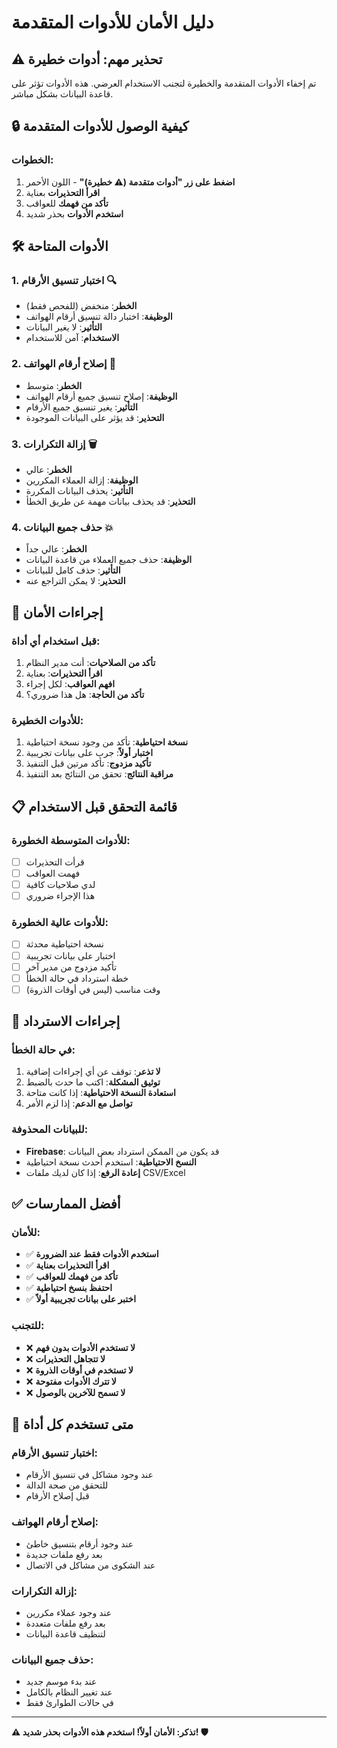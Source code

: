# دليل الأمان للأدوات المتقدمة

## ⚠️ تحذير مهم: أدوات خطيرة

تم إخفاء الأدوات المتقدمة والخطيرة لتجنب الاستخدام العرضي. هذه الأدوات تؤثر على قاعدة البيانات بشكل مباشر.

## 🔒 كيفية الوصول للأدوات المتقدمة

### **الخطوات:**
1. **اضغط على زر "أدوات متقدمة (⚠️ خطيرة)"** - اللون الأحمر
2. **اقرأ التحذيرات** بعناية
3. **تأكد من فهمك** للعواقب
4. **استخدم الأدوات** بحذر شديد

## 🛠️ الأدوات المتاحة

### **1. اختبار تنسيق الأرقام** 🔍
- **الخطر**: منخفض (للفحص فقط)
- **الوظيفة**: اختبار دالة تنسيق أرقام الهواتف
- **التأثير**: لا يغير البيانات
- **الاستخدام**: آمن للاستخدام

### **2. إصلاح أرقام الهواتف** 🔧
- **الخطر**: متوسط
- **الوظيفة**: إصلاح تنسيق جميع أرقام الهواتف
- **التأثير**: يغير تنسيق جميع الأرقام
- **التحذير**: قد يؤثر على البيانات الموجودة

### **3. إزالة التكرارات** 🗑️
- **الخطر**: عالي
- **الوظيفة**: إزالة العملاء المكررين
- **التأثير**: يحذف البيانات المكررة
- **التحذير**: قد يحذف بيانات مهمة عن طريق الخطأ

### **4. حذف جميع البيانات** 💥
- **الخطر**: عالي جداً
- **الوظيفة**: حذف جميع العملاء من قاعدة البيانات
- **التأثير**: حذف كامل للبيانات
- **التحذير**: لا يمكن التراجع عنه

## 🚨 إجراءات الأمان

### **قبل استخدام أي أداة:**
1. **تأكد من الصلاحيات**: أنت مدير النظام
2. **اقرأ التحذيرات**: بعناية
3. **افهم العواقب**: لكل إجراء
4. **تأكد من الحاجة**: هل هذا ضروري؟

### **للأدوات الخطيرة:**
1. **نسخة احتياطية**: تأكد من وجود نسخة احتياطية
2. **اختبار أولاً**: جرب على بيانات تجريبية
3. **تأكيد مزدوج**: تأكد مرتين قبل التنفيذ
4. **مراقبة النتائج**: تحقق من النتائج بعد التنفيذ

## 📋 قائمة التحقق قبل الاستخدام

### **للأدوات المتوسطة الخطورة:**
- [ ] قرأت التحذيرات
- [ ] فهمت العواقب
- [ ] لدي صلاحيات كافية
- [ ] هذا الإجراء ضروري

### **للأدوات عالية الخطورة:**
- [ ] نسخة احتياطية محدثة
- [ ] اختبار على بيانات تجريبية
- [ ] تأكيد مزدوج من مدير آخر
- [ ] خطة استرداد في حالة الخطأ
- [ ] وقت مناسب (ليس في أوقات الذروة)

## 🔄 إجراءات الاسترداد

### **في حالة الخطأ:**
1. **لا تذعر**: توقف عن أي إجراءات إضافية
2. **توثيق المشكلة**: اكتب ما حدث بالضبط
3. **استعادة النسخة الاحتياطية**: إذا كانت متاحة
4. **تواصل مع الدعم**: إذا لزم الأمر

### **للبيانات المحذوفة:**
- **Firebase**: قد يكون من الممكن استرداد بعض البيانات
- **النسخ الاحتياطية**: استخدم أحدث نسخة احتياطية
- **إعادة الرفع**: إذا كان لديك ملفات CSV/Excel

## ✅ أفضل الممارسات

### **للأمان:**
- ✅ **استخدم الأدوات فقط عند الضرورة**
- ✅ **اقرأ التحذيرات بعناية**
- ✅ **تأكد من فهمك للعواقب**
- ✅ **احتفظ بنسخ احتياطية**
- ✅ **اختبر على بيانات تجريبية أولاً**

### **للتجنب:**
- ❌ **لا تستخدم الأدوات بدون فهم**
- ❌ **لا تتجاهل التحذيرات**
- ❌ **لا تستخدم في أوقات الذروة**
- ❌ **لا تترك الأدوات مفتوحة**
- ❌ **لا تسمح للآخرين بالوصول**

## 🎯 متى تستخدم كل أداة

### **اختبار تنسيق الأرقام:**
- عند وجود مشاكل في تنسيق الأرقام
- للتحقق من صحة الدالة
- قبل إصلاح الأرقام

### **إصلاح أرقام الهواتف:**
- عند وجود أرقام بتنسيق خاطئ
- بعد رفع ملفات جديدة
- عند الشكوى من مشاكل في الاتصال

### **إزالة التكرارات:**
- عند وجود عملاء مكررين
- بعد رفع ملفات متعددة
- لتنظيف قاعدة البيانات

### **حذف جميع البيانات:**
- عند بدء موسم جديد
- عند تغيير النظام بالكامل
- في حالات الطوارئ فقط

---

**⚠️ تذكر: الأمان أولاً! استخدم هذه الأدوات بحذر شديد! 🛡️**







